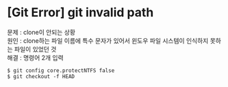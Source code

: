 # [Git Error] git invalid path
문제 : clone이 안되는 상황   
원인 : clone하는 파일 이름에 특수 문자가 있어서
       윈도우 파일 시스템이 인식하지 못하는 파일이 있었던 것      
해결 : 명령어 2개 입력    
```
$ git config core.protectNTFS false
$ git checkout -f HEAD
```